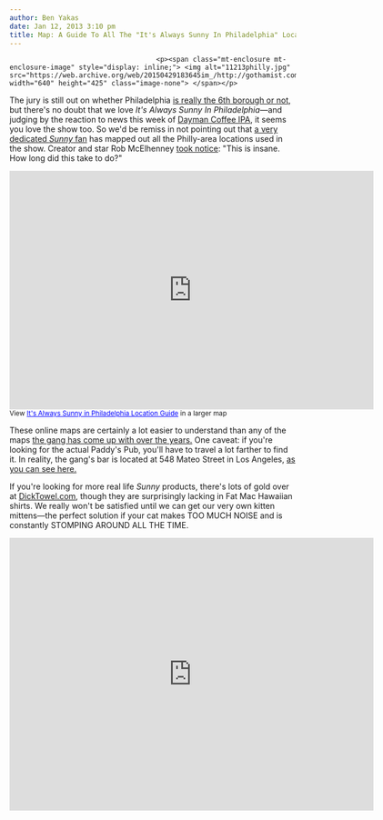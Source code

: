 ```yaml
---
author: Ben Yakas
date: Jan 12, 2013 3:10 pm
title: Map: A Guide To All The "It's Always Sunny In Philadelphia" Locations
---
```


	
										<p><span class="mt-enclosure mt-enclosure-image" style="display: inline;"> <img alt="11213philly.jpg" src="https://web.archive.org/web/20150429183645im_/http://gothamist.com/attachments/byakas/11213philly.jpg" width="640" height="425" class="image-none"> </span></p>

<p>The jury is still out on whether Philadelphia <a href="https://web.archive.org/web/20150429183645/http://gothamist.com/tags/sixthborough">is really the 6th borough or not</a>, but there&apos;s no doubt that we love <em>It&apos;s Always Sunny In Philadelphia</em>&#x2014;and judging by the reaction to news this week of <a href="https://web.archive.org/web/20150429183645/http://gothamist.com/2013/01/07/finally_a_beer_brewed_just_for_alwa.php">Dayman Coffee IPA</a>, it seems you love the show too. So we&apos;d be remiss in not pointing out that <a href="https://web.archive.org/web/20150429183645/https://twitter.com/MacwellMcDonald">a very dedicated <em>Sunny</em> fan</a> has mapped out all the Philly-area locations used in the show. Creator and star Rob McElhenney <a href="https://web.archive.org/web/20150429183645/https://twitter.com/RMcElhenney/status/289170300111831041">took notice</a>: &quot;This is insane. How long did this take to do?&quot;</p>

<p><iframe width="640" height="420" frameborder="0" scrolling="no" marginheight="0" marginwidth="0" src="https://web.archive.org/web/20150429183645if_/https://maps.google.com/maps/ms?ie=UTF8&amp;oe=UTF8&amp;msa=0&amp;msid=213552279888509178756.0004956b351e9b8c93cd0&amp;t=m&amp;ll=39.94949,-75.180817&amp;spn=0.110542,0.219727&amp;z=12&amp;output=embed"></iframe><br><small>View <a href="https://web.archive.org/web/20150429183645/https://maps.google.com/maps/ms?ie=UTF8&amp;oe=UTF8&amp;msa=0&amp;msid=213552279888509178756.0004956b351e9b8c93cd0&amp;t=m&amp;ll=39.94949,-75.180817&amp;spn=0.110542,0.219727&amp;z=12&amp;source=embed" style="color:#0000FF;text-align:left">It&apos;s Always Sunny in Philadelphia Location Guide</a> in a larger map</small></p>

<p>These online maps are certainly a lot easier to understand than any of the maps <a href="https://web.archive.org/web/20150429183645/http://www.dailymotion.com/video/x7mjwj_it-s-always-sunny-in-philadelphia-t_fun">the gang has come up with over the years.</a> One caveat: if you&apos;re looking for the actual Paddy&apos;s Pub, you&apos;ll have to travel a lot farther to find it. In reality, the gang&apos;s bar is located at 548 Mateo Street in Los Angeles, <a href="https://web.archive.org/web/20150429183645/http://virtualglobetrotting.com/map/its-always-sunny-in-philadelphia-bar/view/?service=0">as you can see here.</a> </p>

<p>If you&apos;re looking for more real life <em>Sunny</em> products, there&apos;s lots of gold over at <a href="https://web.archive.org/web/20150429183645/http://www.dicktowel.com/dicktowel.html">DickTowel.com</a>, though they are surprisingly lacking in Fat Mac Hawaiian shirts. We really won&apos;t be satisfied until we can get our very own kitten mittens&#x2014;the perfect solution if your cat makes TOO MUCH NOISE and is constantly STOMPING AROUND ALL THE TIME.</p>

<p><iframe width="640" height="480" src="https://web.archive.org/web/20150429183645if_/http://www.youtube.com/embed/5fP4emqw7O4" frameborder="0" allowfullscreen></iframe></p>					
										
									
				